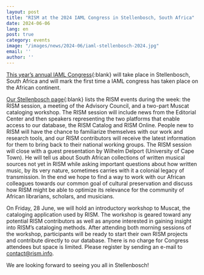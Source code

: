 ```yaml
---
layout: post
title: "RISM at the 2024 IAML Congress in Stellenbosch, South Africa"
date: 2024-06-06
lang: en
post: true
category: events
image: "/images/news/2024-06/iaml-stellenbosch-2024.jpg"
email: ''
author: ''
---
```


[This year’s annual IAML Congress](https://www.iaml.info/congresses/2024-stellenbosch){:blank} will take place in Stellenbosch, South Africa and will mark the first time a IAML congress has taken place on the African continent.

[Our Stellenbosch page](https://rism.info/publications/iaml-congresses/2024.html){:blank} lists the RISM events during the week: the RISM session, a meeting of the Advisory Council, and a two-part Muscat cataloging workshop. The RISM session will include news from the Editorial Center and then speakers representing the two platforms that enable access to our database, the RISM Catalog and RISM Online. People new to RISM will have the chance to familiarize themselves with our work and research tools, and our RISM contributors will receive the latest information for them to bring back to their national working groups. The RISM session will close with a guest presentation by Wilhelm Delport (University of Cape Town). He will tell us about South African collections of written musical sources not yet in RISM while asking important questions about how written music, by its very nature, sometimes carries with it a colonial legacy of transmission. In the end we hope to find a way to work with our African colleagues towards our common goal of cultural preservation and discuss how RISM might be able to optimize its relevance for the community of African librarians, scholars, and musicians. 

On Friday, 28 June, we will hold an introductory workshop to Muscat, the cataloging application used by RISM. The workshop is geared toward any potential RISM contributors as well as anyone interested in gaining insight into RISM’s cataloging methods. After attending both morning sessions of the workshop, participants will be ready to start their own RISM projects and contribute directly to our database. There is no charge for Congress attendees but space is limited. Please register by sending an e-mail to [contact@rism.info](mailto:contact@rism.info). 

We are looking forward to seeing you all in Stellenbosch!
